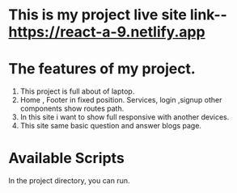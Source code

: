 # This is my project live site link-- https://react-a-9.netlify.app

# The features of my project.
1. This project is full about of laptop.
2. Home , Footer in fixed position. Services, login ,signup other components show routes path.
3. In this site i want to show full responsive with another devices.
4. This site same basic question and answer blogs page.

# Available Scripts
In the project directory, you can run.